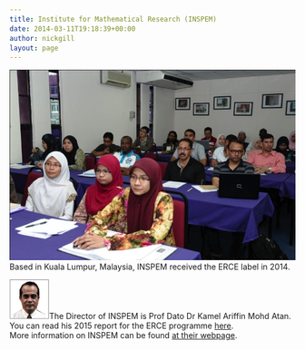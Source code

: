 ```yaml
---
title: Institute for Mathematical Research (INSPEM)
date: 2014-03-11T19:18:39+00:00
author: nickgill
layout: page
---
```


<img src = "inspem.jpg" style="width: 600px;" style="align: center"><br>
Based in Kuala Lumpur, Malaysia, INSPEM received the ERCE label in 2014.

<img src="inspem2.jpg" style="width: 70px;" style="align: left">The Director of INSPEM is Prof Dato Dr Kamel Ariffin Mohd Atan. <br> You can read his 2015 report for the ERCE programme <a href = "INSPEM report 2015.pdf">here</a>. <br> More information on INSPEM can be found <a href = "http://www.inspem.upm.edu.my/">at their webpage</a>.



